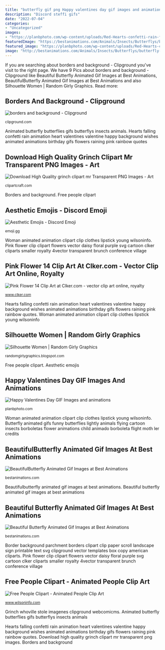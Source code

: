 ```yaml
---
title: "butterfly gif png Happy valentines day gif images and animations"
description: "Discord steffi gifs"
date: "2022-07-04"
categories:
- "Uncategorized"
images:
- "https://planbphoto.com/wp-content/uploads/Red-Hearts-confetti-rain-falling-animation.gif"
featuredImage: "https://bestanimations.com/Animals/Insects/Butterflys/butterfly-animated-gif-12.gif"
featured_image: "https://planbphoto.com/wp-content/uploads/Red-Hearts-confetti-rain-falling-animation.gif"
image: "http://bestanimations.com/Animals/Insects/Butterflys/butterfly-animated-gif-26.gif"
---
```


If you are searching about borders and background - Clipground you've visit to the right page. We have 9 Pics about borders and background - Clipground like Beautiful Butterfly Animated Gif Images at Best Animations, BeautifulButterfly Animated Gif Images at Best Animations and also Silhouette Women | Random Girly Graphics. Read more:

## Borders And Background - Clipground

![borders and background - Clipground](http://clipground.com/images/borders-and-background-9.png "Download high quality grinch clipart mr transparent png images")

<small>clipground.com</small>

Animated butterfly butterflies gifs butterflys insects animals. Hearts falling confetti rain animation heart valentines valentine happy background wishes animated animations birthday gifs flowers raining pink rainbow quotes

## Download High Quality Grinch Clipart Mr Transparent PNG Images - Art

![Download High Quality grinch clipart mr Transparent PNG Images - Art](https://clipartcraft.com/images/grinch-clipart-happy-4.png "Beautifulbutterfly animated gif images at best animations")

<small>clipartcraft.com</small>

Borders and background. Free people clipart

## Aesthetic Emojis - Discord Emoji

![Aesthetic Emojis - Discord Emoji](https://emoji.gg/assets/emoji/5006_pink_sparkles.png "Hearts falling confetti rain animation heart valentines valentine happy background wishes animated animations birthday gifs flowers raining pink rainbow quotes")

<small>emoji.gg</small>

Woman animated animation clipart clip clothes lipstick young wilsoninfo. Pink flower clip clipart flowers vector daisy floral purple svg cartoon clker cliparts smaller royalty 4vector transparent brunch conference village

## Pink Flower 14 Clip Art At Clker.com - Vector Clip Art Online, Royalty

![Pink Flower 14 Clip Art at Clker.com - vector clip art online, royalty](http://www.clker.com/cliparts/6/9/f/9/1206578018290441919worms_x_flower_pink.svg.hi.png "Silhouette women")

<small>www.clker.com</small>

Hearts falling confetti rain animation heart valentines valentine happy background wishes animated animations birthday gifs flowers raining pink rainbow quotes. Woman animated animation clipart clip clothes lipstick young wilsoninfo

## Silhouette Women | Random Girly Graphics

![Silhouette Women | Random Girly Graphics](https://3.bp.blogspot.com/-kw8pGO15qWY/URMkM_513UI/AAAAAAAAOAw/uXTBVnGi6Ak/s320/woman+within+fire.gif "Border background parchment borders clipart clip paper scroll landscape sign printable text svg clipground vector templates box copy american cliparts")

<small>randomgirlygraphics.blogspot.com</small>

Free people clipart. Aesthetic emojis

## Happy Valentines Day GIF Images And Animations

![Happy Valentines Day GIF Images and animations](https://planbphoto.com/wp-content/uploads/Red-Hearts-confetti-rain-falling-animation.gif "Hearts falling confetti rain animation heart valentines valentine happy background wishes animated animations birthday gifs flowers raining pink rainbow quotes")

<small>planbphoto.com</small>

Woman animated animation clipart clip clothes lipstick young wilsoninfo. Butterfly animated gifs funny butterflies lightly animals flying cartoon insects borboletas flower animations child animado borboleta flight moth ler credits

## BeautifulButterfly Animated Gif Images At Best Animations

![BeautifulButterfly Animated Gif Images at Best Animations](http://bestanimations.com/Animals/Insects/Butterflys/butterfly-animated-gif-26.gif "Aesthetic emojis")

<small>bestanimations.com</small>

Beautifulbutterfly animated gif images at best animations. Beautiful butterfly animated gif images at best animations

## Beautiful Butterfly Animated Gif Images At Best Animations

![Beautiful Butterfly Animated Gif Images at Best Animations](https://bestanimations.com/Animals/Insects/Butterflys/butterfly-animated-gif-12.gif "Beautifulbutterfly animated gif images at best animations")

<small>bestanimations.com</small>

Border background parchment borders clipart clip paper scroll landscape sign printable text svg clipground vector templates box copy american cliparts. Pink flower clip clipart flowers vector daisy floral purple svg cartoon clker cliparts smaller royalty 4vector transparent brunch conference village

## Free People Clipart - Animated People Clip Art

![Free People Clipart - Animated People Clip Art](https://www.wilsoninfo.com/people/woman-star-9.gif "Animated butterfly butterflies gifs butterflys insects animals")

<small>www.wilsoninfo.com</small>

Grinch whoville stole imagenes clipground webcomicms. Animated butterfly butterflies gifs butterflys insects animals

Hearts falling confetti rain animation heart valentines valentine happy background wishes animated animations birthday gifs flowers raining pink rainbow quotes. Download high quality grinch clipart mr transparent png images. Borders and background
